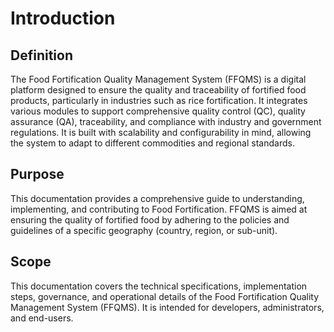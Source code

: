 # Introduction

## Definition

The Food Fortification Quality Management System (FFQMS) is a digital platform designed to ensure the quality and traceability of fortified food products, particularly in industries such as rice fortification. It integrates various modules to support comprehensive quality control (QC), quality assurance (QA), traceability, and compliance with industry and government regulations. It is built with scalability and configurability in mind, allowing the system to adapt to different commodities and regional standards.

## Purpose <a href="#toc1329815404" id="toc1329815404"></a>

This documentation provides a comprehensive guide to understanding, implementing, and contributing to Food Fortification. FFQMS is aimed at ensuring the quality of fortified food by adhering to the policies and guidelines of a specific geography (country, region, or sub-unit).

## Scope

This documentation covers the technical specifications, implementation steps, governance, and operational details of the Food Fortification Quality Management System (FFQMS). It is intended for developers, administrators, and end-users.
